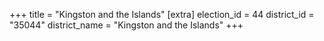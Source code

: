 +++
title = "Kingston and the Islands"
[extra]
election_id = 44
district_id = "35044"
district_name = "Kingston and the Islands"
+++
